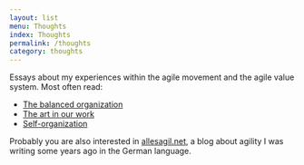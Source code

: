 ```yaml
---
layout: list
menu: Thoughts
index: Thoughts
permalink: /thoughts
category: thoughts
---
```

Essays about my experiences within the agile movement and the agile value system. Most often read:

- [The balanced organization](http://ulf.codes/balanced-organization/)
- [The art in our work](http://ulf.codes/art-in-work/)
- [Self-organization](http://ulf.codes/self-organization/)

Probably you are also interested in [allesagil.net](http://allesagil.net), a blog about agility I was writing some years ago in the German language.  

